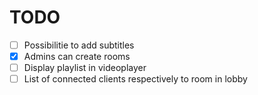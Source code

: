 # TODO

- [ ] Possibilitie to add subtitles
- [x] Admins can create rooms
- [ ] Display playlist in videoplayer
- [ ] List of connected clients respectively to room in lobby
